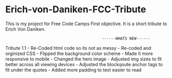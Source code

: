 # Erich-von-Daniken-FCC-Tribute
This is my project for Free Code Camps First objective. It is a short tribute to Erich Von Daniken.

                                              ------WHATS NEW------
   Tribute 1.1    - Re-Coded html code so its not as messy
                  - Re-coded and orginized CSS
                  - Flipped the background color scheme
                  - Made it more responsive to mobile
                  - Changed the hero image
                  - Adjusted img sizes to fit better across all viewing devices
                  - Adjusted the blockqoute anchor tags to fit under the quotes
                  - Added more padding to text easier to read

